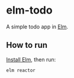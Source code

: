 # elm-todo

A simple todo app in [Elm](https://elm-lang.org/).

## How to run

[Install Elm](https://guide.elm-lang.org/install.html), then run:

```
elm reactor
```